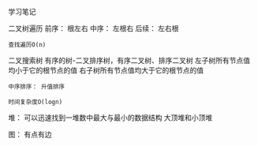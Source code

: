 学习笔记

二叉树遍历
    前序： 根左右
    中序： 左根右
    后续： 左右根

    查找遍历O(n)

二叉搜索树
    有序的树-二叉排序树，有序二叉树、排序二叉树
    左子树所有节点值均小于它的根节点的值
    右子树所有节点值均大于它的根节点的值

    中序排序： 升值排序

    时间复杂度O(logn)

堆：
    可以迅速找到一堆数中最大与最小的数据结构  大顶堆和小顶堆

图：
    有点有边